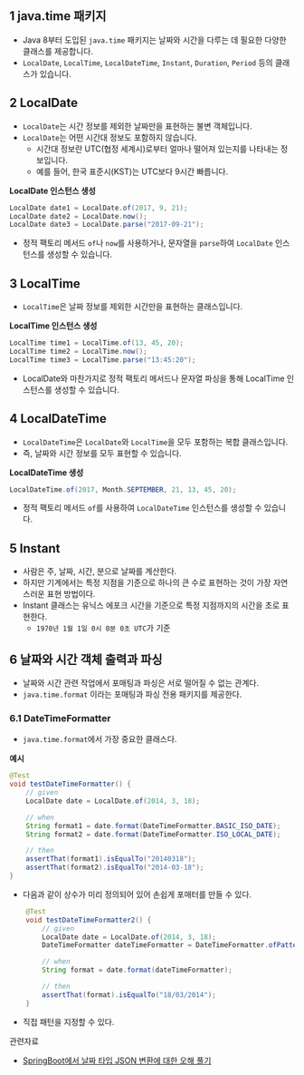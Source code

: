 ## 1 java.time 패키지

- Java 8부터 도입된 `java.time` 패키지는 날짜와 시간을 다루는 데 필요한 다양한 클래스를 제공합니다.
- `LocalDate`, `LocalTime`, `LocalDateTime`, `Instant`, `Duration`, `Period` 등의 클래스가 있습니다.



## 2 LocalDate

- `LocalDate`는 시간 정보를 제외한 날짜만을 표현하는 불변 객체입니다.
- `LocalDate`는 어떤 시간대 정보도 포함하지 않습니다.
    - 시간대 정보란 UTC(협정 세계시)로부터 얼마나 떨어져 있는지를 나타내는 정보입니다.
    - 예를 들어, 한국 표준시(KST)는 UTC보다 9시간 빠릅니다.



**LocalDate 인스턴스 생성**

```java
LocalDate date1 = LocalDate.of(2017, 9, 21);
LocalDate date2 = LocalDate.now();
LocalDate date3 = LocalDate.parse("2017-09-21");
```

- 정적 팩토리 메서드 `of`나 `now`를 사용하거나, 문자열을 `parse`하여 `LocalDate` 인스턴스를 생성할 수 있습니다.


## 3 LocalTime

- `LocalTime`은 날짜 정보를 제외한 시간만을 표현하는 클래스입니다.



**LocalTime 인스턴스 생성**

```java
LocalTime time1 = LocalTime.of(13, 45, 20);
LocalTime time2 = LocalTime.now();
LocalTime time3 = LocalTime.parse("13:45:20");
```

- LocalDate와 마찬가지로 정적 팩토리 메서드나 문자열 파싱을 통해 LocalTime 인스턴스를 생성할 수 있습니다.



## 4 LocalDateTime

- `LocalDateTime`은 `LocalDate`와 `LocalTime`을 모두 포함하는 복합 클래스입니다.
- 즉, 날짜와 시간 정보를 모두 표현할 수 있습니다.



**LocalDateTime 생성**

```java
LocalDateTime.of(2017, Month.SEPTEMBER, 21, 13, 45, 20);
```

- 정적 팩토리 메서드 `of`를 사용하여 `LocalDateTime` 인스턴스를 생성할 수 있습니다.



## 5 Instant

- 사람은 주, 날짜, 시간, 분으로 날짜를 계산한다.
- 하지만 기계에서는 특정 지점을 기준으로 하나의 큰 수로 표현하는 것이 가장 자연스러운 표현 방법이다.
- Instant 클래스는 유닉스 에포크 시간을 기준으로 특정 지점까지의 시간을 초로 표현한다.
	- `1970년 1월 1일 0시 0분 0초 UTC`가 기준



## 6 날짜와 시간 객체 출력과 파싱

- 날짜와 시간 관련 작업에서 포매팅과 파싱은 서로 떨어질 수 없는 관계다.
- `java.time.format` 이라는 포매팅과 파싱 전용 패키지를 제공한다.



### 6.1 DateTimeFormatter

- `java.time.format`에서 가장 중요한 클래스다.



**예시**

```java
@Test
void testDateTimeFormatter() {
    // given
    LocalDate date = LocalDate.of(2014, 3, 18);

    // when
    String format1 = date.format(DateTimeFormatter.BASIC_ISO_DATE);
    String format2 = date.format(DateTimeFormatter.ISO_LOCAL_DATE);

    // then
    assertThat(format1).isEqualTo("20140318");
    assertThat(format2).isEqualTo("2014-03-18");
}
```

- 다음과 같이 상수가 미리 정의되어 있어 손쉽게 포매터를 만들 수 있다.

```java
    @Test
    void testDateTimeFormatter2() {
        // given
        LocalDate date = LocalDate.of(2014, 3, 18);
        DateTimeFormatter dateTimeFormatter = DateTimeFormatter.ofPattern("dd/MM/yyyy");

        // when
        String format = date.format(dateTimeFormatter);

        // then
        assertThat(format).isEqualTo("18/03/2014");
    }
```

- 직접 패턴을 지정할 수 있다.



관련자료

- [SpringBoot에서 날짜 타입 JSON 변환에 대한 오해 풀기](https://jojoldu.tistory.com/361)